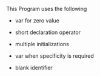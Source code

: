 This Program uses the following

- var for zero value 

- short declaration operator

- multiple initializations

- var when specificity is required

- blank identifier